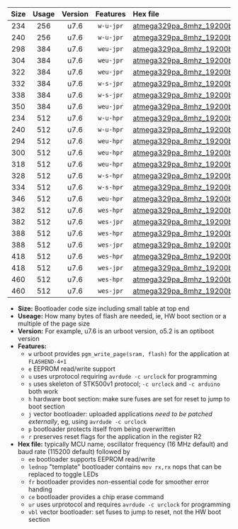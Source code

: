 |Size|Usage|Version|Features|Hex file|
|:-:|:-:|:-:|:-:|:--|
|234|256|u7.6|`w-u-jpr`|[atmega329pa_8mhz_19200bps_ur_vbl.hex](https://raw.githubusercontent.com/stefanrueger/urboot/main/atmega329pa_8mhz_19200bps_ur_vbl.hex)|
|240|256|u7.6|`w-u-jpr`|[atmega329pa_8mhz_19200bps_lednop_ur_vbl.hex](https://raw.githubusercontent.com/stefanrueger/urboot/main/atmega329pa_8mhz_19200bps_lednop_ur_vbl.hex)|
|298|384|u7.6|`weu-jpr`|[atmega329pa_8mhz_19200bps_ee_ur_vbl.hex](https://raw.githubusercontent.com/stefanrueger/urboot/main/atmega329pa_8mhz_19200bps_ee_ur_vbl.hex)|
|304|384|u7.6|`weu-jpr`|[atmega329pa_8mhz_19200bps_ee_lednop_ur_vbl.hex](https://raw.githubusercontent.com/stefanrueger/urboot/main/atmega329pa_8mhz_19200bps_ee_lednop_ur_vbl.hex)|
|322|384|u7.6|`weu-jpr`|[atmega329pa_8mhz_19200bps_ee_lednop_fr_ur_vbl.hex](https://raw.githubusercontent.com/stefanrueger/urboot/main/atmega329pa_8mhz_19200bps_ee_lednop_fr_ur_vbl.hex)|
|332|384|u7.6|`w-s-jpr`|[atmega329pa_8mhz_19200bps_vbl.hex](https://raw.githubusercontent.com/stefanrueger/urboot/main/atmega329pa_8mhz_19200bps_vbl.hex)|
|338|384|u7.6|`w-s-jpr`|[atmega329pa_8mhz_19200bps_lednop_vbl.hex](https://raw.githubusercontent.com/stefanrueger/urboot/main/atmega329pa_8mhz_19200bps_lednop_vbl.hex)|
|350|384|u7.6|`weu-jpr`|[atmega329pa_8mhz_19200bps_ee_lednop_fr_ce_ur_vbl.hex](https://raw.githubusercontent.com/stefanrueger/urboot/main/atmega329pa_8mhz_19200bps_ee_lednop_fr_ce_ur_vbl.hex)|
|234|512|u7.6|`w-u-hpr`|[atmega329pa_8mhz_19200bps_ur.hex](https://raw.githubusercontent.com/stefanrueger/urboot/main/atmega329pa_8mhz_19200bps_ur.hex)|
|240|512|u7.6|`w-u-hpr`|[atmega329pa_8mhz_19200bps_lednop_ur.hex](https://raw.githubusercontent.com/stefanrueger/urboot/main/atmega329pa_8mhz_19200bps_lednop_ur.hex)|
|294|512|u7.6|`weu-hpr`|[atmega329pa_8mhz_19200bps_ee_ur.hex](https://raw.githubusercontent.com/stefanrueger/urboot/main/atmega329pa_8mhz_19200bps_ee_ur.hex)|
|300|512|u7.6|`weu-hpr`|[atmega329pa_8mhz_19200bps_ee_lednop_ur.hex](https://raw.githubusercontent.com/stefanrueger/urboot/main/atmega329pa_8mhz_19200bps_ee_lednop_ur.hex)|
|318|512|u7.6|`weu-hpr`|[atmega329pa_8mhz_19200bps_ee_lednop_fr_ur.hex](https://raw.githubusercontent.com/stefanrueger/urboot/main/atmega329pa_8mhz_19200bps_ee_lednop_fr_ur.hex)|
|328|512|u7.6|`w-s-hpr`|[atmega329pa_8mhz_19200bps.hex](https://raw.githubusercontent.com/stefanrueger/urboot/main/atmega329pa_8mhz_19200bps.hex)|
|334|512|u7.6|`w-s-hpr`|[atmega329pa_8mhz_19200bps_lednop.hex](https://raw.githubusercontent.com/stefanrueger/urboot/main/atmega329pa_8mhz_19200bps_lednop.hex)|
|346|512|u7.6|`weu-hpr`|[atmega329pa_8mhz_19200bps_ee_lednop_fr_ce_ur.hex](https://raw.githubusercontent.com/stefanrueger/urboot/main/atmega329pa_8mhz_19200bps_ee_lednop_fr_ce_ur.hex)|
|382|512|u7.6|`wes-hpr`|[atmega329pa_8mhz_19200bps_ee.hex](https://raw.githubusercontent.com/stefanrueger/urboot/main/atmega329pa_8mhz_19200bps_ee.hex)|
|382|512|u7.6|`wes-jpr`|[atmega329pa_8mhz_19200bps_ee_vbl.hex](https://raw.githubusercontent.com/stefanrueger/urboot/main/atmega329pa_8mhz_19200bps_ee_vbl.hex)|
|388|512|u7.6|`wes-hpr`|[atmega329pa_8mhz_19200bps_ee_lednop.hex](https://raw.githubusercontent.com/stefanrueger/urboot/main/atmega329pa_8mhz_19200bps_ee_lednop.hex)|
|388|512|u7.6|`wes-jpr`|[atmega329pa_8mhz_19200bps_ee_lednop_vbl.hex](https://raw.githubusercontent.com/stefanrueger/urboot/main/atmega329pa_8mhz_19200bps_ee_lednop_vbl.hex)|
|418|512|u7.6|`wes-hpr`|[atmega329pa_8mhz_19200bps_ee_lednop_fr.hex](https://raw.githubusercontent.com/stefanrueger/urboot/main/atmega329pa_8mhz_19200bps_ee_lednop_fr.hex)|
|418|512|u7.6|`wes-jpr`|[atmega329pa_8mhz_19200bps_ee_lednop_fr_vbl.hex](https://raw.githubusercontent.com/stefanrueger/urboot/main/atmega329pa_8mhz_19200bps_ee_lednop_fr_vbl.hex)|
|460|512|u7.6|`wes-hpr`|[atmega329pa_8mhz_19200bps_ee_lednop_fr_ce.hex](https://raw.githubusercontent.com/stefanrueger/urboot/main/atmega329pa_8mhz_19200bps_ee_lednop_fr_ce.hex)|
|460|512|u7.6|`wes-jpr`|[atmega329pa_8mhz_19200bps_ee_lednop_fr_ce_vbl.hex](https://raw.githubusercontent.com/stefanrueger/urboot/main/atmega329pa_8mhz_19200bps_ee_lednop_fr_ce_vbl.hex)|

- **Size:** Bootloader code size including small table at top end
- **Useage:** How many bytes of flash are needed, ie, HW boot section or a multiple of the page size
- **Version:** For example, u7.6 is an urboot version, o5.2 is an optiboot version
- **Features:**
  + `w` urboot provides `pgm_write_page(sram, flash)` for the application at `FLASHEND-4+1`
  + `e` EEPROM read/write support
  + `u` uses urprotocol requiring `avrdude -c urclock` for programming
  + `s` uses skeleton of STK500v1 protocol; `-c urclock` and `-c arduino` both work
  + `h` hardware boot section: make sure fuses are set for reset to jump to boot section
  + `j` vector bootloader: uploaded applications *need to be patched externally*, eg, using `avrdude -c urclock`
  + `p` bootloader protects itself from being overwritten
  + `r` preserves reset flags for the application in the register R2
- **Hex file:** typically MCU name, oscillator frequency (16 MHz default) and baud rate (115200 default) followed by
  + `ee` bootloader supports EEPROM read/write
  + `lednop` "template" bootloader contains `mov rx,rx` nops that can be replaced to toggle LEDs
  + `fr` bootloader provides non-essential code for smoother error handing
  + `ce` bootloader provides a chip erase command
  + `ur` uses urprotocol and requires `avrdude -c urclock` for programming
  + `vbl` vector bootloader: set fuses to jump to reset, not the HW boot section
